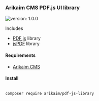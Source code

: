 ### Arikaim CMS PDF.js UI library
![version: 1.0.0](https://img.shields.io/github/release/arikaim/pdf-js-library.svg)

Includes 

* [PDF.js](https://github.com/mozilla/pdf.js) library 
* [jsPDF](https://github.com/parallax/jsPDF) library

#### Requirements 
  * [Arikaim CMS](https://github.com/arikaim/arikaim)
  
  
#### Install
```bash

composer require arikaim/pdf-js-library

```
